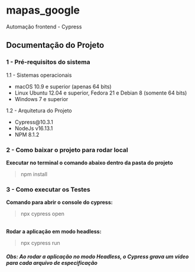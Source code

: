 # mapas_google
Automação frontend - Cypress

<h2>Documentação do Projeto</h2>

<h3>1 - Pré-requisitos do sistema</h3>
1.1 - Sistemas operacionais
<ul>
<li>macOS 10.9 e superior (apenas 64 bits)</li>
<li>Linux Ubuntu 12.04 e superior, Fedora 21 e Debian 8 (somente 64 bits)</li>
<li>Windows 7 e superior</li>
</ul>
1.2 - Arquitetura do Projeto
<ul>
<li>Cypress@10.3.1</li>
<li>NodeJs v16.13.1</li>
<li>NPM 8.1.2</li>
</ul>
<h3>2 - Como baixar o projeto para rodar local</h3>
<b>Executar no terminal o comando abaixo dentro da pasta do projeto</b>
<blockquote>npm install</blockquote>
<h3>3 - Como executar os Testes</h3>
<b>Comando para abrir o console do cypress:</b>
<blockquote>npx cypress open</blockquote><br/>
<b>Rodar a aplicação em modo headless:</b>
<blockquote>npx cypress run</blockquote>
<h4><i>Obs: Ao rodar a aplicação no modo Headless, o Cypress grava um vídeo para cada arquivo de especificação</i></h4>

